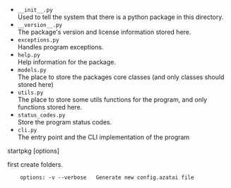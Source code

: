 *  `__init__.py`  
Used to tell the system that there is a python package in this directory.
* `__version__.py`  
The package's version and license information stored here.  
* `exceptions.py`  
Handles program exceptions.     
* `help.py`     
Help information for the package.   
* `models.py`   
The place to store the packages core classes (and only classes should stored here)  
* `utils.py`    
The place to store some utils functions for the program, and only functions stored here.    
* `status_codes.py`     
Store the program status codes. 
* `cli.py`  
The entry point and the CLI implementation of the program   








startpkg [options]

first create folders.

        options: -v --verbose   Generate new config.azatai file